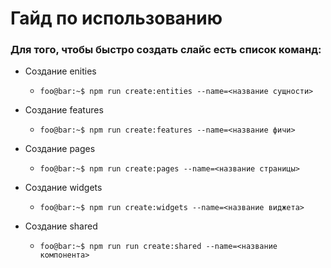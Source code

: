 # Гайд по использованию

### Для того, чтобы быстро создать слайс есть список команд: 

- Создание enities
  - ```foo@bar:~$ npm run create:entities --name=<название сущности>```

- Создание features
  - ```foo@bar:~$ npm run create:features --name=<название фичи>```

- Создание pages
  - ```foo@bar:~$ npm run create:pages --name=<название страницы>```

- Создание widgets
  - ```foo@bar:~$ npm run create:widgets --name=<название виджета>```

- Создание shared
  - ```foo@bar:~$ npm run run create:shared --name=<название компонента>```
